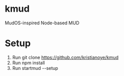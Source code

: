 # kmud
MudOS-inspired Node-based MUD 

# Setup

1. Run git clone https://github.com/kristianoye/kmud
1. Run npm install
1. Run startmud --setup

